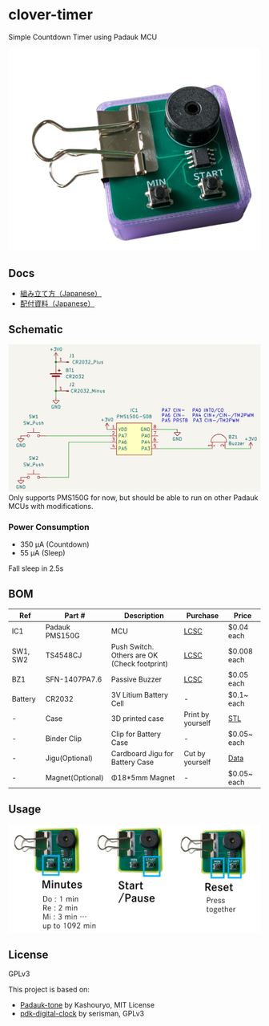 # clover-timer
Simple Countdown Timer using Padauk MCU

![タイマー](./docs/images/タイマー紫2.png)

## Docs
- [組み立て方（Japanese）](./docs/assembly-instruction.pdf)
- [配付資料（Japanese）](./docs/assembly-instruction-short.pdf)

## Schematic
![schematic](./docs/images/sch.PNG)
Only supports PMS150G for now, but should be able to run on other Padauk MCUs with modifications.

### Power Consumption
- 350 μA (Countdown)
- 55  μA (Sleep)

Fall sleep in 2.5s

## BOM
| Ref | Part # | Description | Purchase | Price |
| --- | ------ | ----------- | -------- | ----- |
| IC1 | Padauk PMS150G | MCU | [LCSC](https://www.lcsc.com/product-detail/Microcontroller-Units-MCUs-MPUs-SOCs_PADAUK-Tech-PMS150G-S08_C2909819.html) | $0.04 each |
| SW1, SW2| TS4548CJ | Push Switch. Others are OK (Check footprint) | [LCSC](https://www.lcsc.com/product-detail/_SHOU-HAN-_C5359333.html) | $0.008 each |
| BZ1 | SFN-1407PA7.6 | Passive Buzzer | [LCSC](https://www.lcsc.com/product-detail/_S-S-_C360603.html) | $0.05 each |
| Battery | CR2032 | 3V Litium Battery Cell | - | $0.1~ each |
| - | Case | 3D printed case | Print by yourself | [STL](./case/bottom_rev0f.stl) |
| - | Binder Clip | Clip for Battery Case | - | $0.05~  each|
| - | Jigu(Optional) | Cardboard Jigu for Battery Case | Cut by yourself | [Data](./case/jigu_laser_rev2.dxf) |
| - | Magnet(Optional) | Φ18*5mm Magnet | - | $0.05~ each |

## Usage

![usage](./docs/images/usage-eng.png)

## License
GPLv3

This project is based on:
- [Padauk-tone](https://github.com/Kashouryo/Padauk-tone) by Kashouryo, MIT License
- [pdk-digital-clock](https://github.com/serisman/pdk-digital-clock) by serisman, GPLv3

